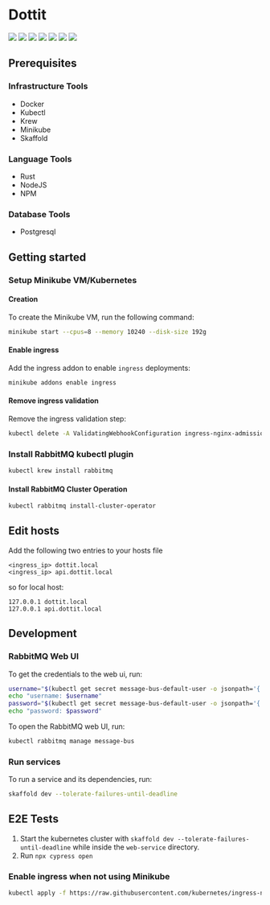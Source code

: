 # Dottit

[![](https://github.com/dottiedot/Dottit/actions/workflows/authorization-service.yml/badge.svg)](https://github.com/DottieDot/dottit/actions/workflows/authorization-service.yml)
[![](https://github.com/dottiedot/Dottit/actions/workflows/board-service.yml/badge.svg)](https://github.com/DottieDot/dottit/actions/workflows/board-service.yml)
[![](https://github.com/dottiedot/Dottit/actions/workflows/comment-service.yml/badge.svg)](https://github.com/DottieDot/dottit/actions/workflows/comment-service.yml)
[![](https://github.com/dottiedot/Dottit/actions/workflows/gateway-service.yml/badge.svg)](https://github.com/DottieDot/dottit/actions/workflows/gateway-service.yml)
[![](https://github.com/dottiedot/Dottit/actions/workflows/mediator.yml/badge.svg)](https://github.com/DottieDot/dottit/actions/workflows/mediator.yml)
[![](https://github.com/dottiedot/Dottit/actions/workflows/thread-service.yml/badge.svg)](https://github.com/DottieDot/dottit/actions/workflows/thread-service.yml)
[![](https://github.com/dottiedot/Dottit/actions/workflows/user-service.yml/badge.svg)](https://github.com/DottieDot/dottit/actions/workflows/user-service.yml)


## Prerequisites
### Infrastructure Tools
* Docker
* Kubectl
* Krew
* Minikube
* Skaffold

### Language Tools
* Rust
* NodeJS
* NPM

### Database Tools
* Postgresql

## Getting started
### Setup Minikube VM/Kubernetes
#### Creation
To create the Minikube VM, run the following command:
```sh
minikube start --cpus=8 --memory 10240 --disk-size 192g
```

#### Enable ingress
Add the ingress addon to enable `ingress` deployments:
```sh
minikube addons enable ingress
```

#### Remove ingress validation
Remove the ingress validation step:
```sh
kubectl delete -A ValidatingWebhookConfiguration ingress-nginx-admission
```

### Install RabbitMQ kubectl plugin
```sh
kubectl krew install rabbitmq
```

#### Install RabbitMQ Cluster Operation
```sh
kubectl rabbitmq install-cluster-operator
```

### 

## Edit hosts
Add the following two entries to your hosts file

```
<ingress_ip> dottit.local
<ingress_ip> api.dottit.local
```

so for local host:
```
127.0.0.1 dottit.local
127.0.0.1 api.dottit.local
```

## Development

### RabbitMQ Web UI
To get the credentials to the web ui, run:
```sh
username="$(kubectl get secret message-bus-default-user -o jsonpath='{.data.username}' | base64 --decode)"
echo "username: $username"
password="$(kubectl get secret message-bus-default-user -o jsonpath='{.data.password}' | base64 --decode)"
echo "password: $password"
```

To open the RabbitMQ web UI, run:
```sh
kubectl rabbitmq manage message-bus
```

### Run services
To run a service and its dependencies, run:
```sh
skaffold dev --tolerate-failures-until-deadline  
```

## E2E Tests
1. Start the kubernetes cluster with `skaffold dev --tolerate-failures-until-deadline` while inside the `web-service` directory.
2. Run `npx cypress open`

### Enable ingress when not using Minikube
```sh
kubectl apply -f https://raw.githubusercontent.com/kubernetes/ingress-nginx/controller-v1.5.1/deploy/static/provider/cloud/deploy.yaml
```